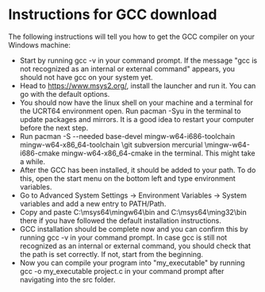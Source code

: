 # Instructions for GCC download

The following instructions will tell you how to get the GCC compiler on your Windows machine:

- Start by running gcc -v in your command prompt. If the message "gcc is not recognized as an internal or external command" appears, you should not have gcc on your system yet.
- Head to https://www.msys2.org/, install the launcher and run it. You can go with the default options.
- You should now have the linux shell on your machine and a terminal for the UCRT64 environment open. Run pacman -Syu in the terminal to update packages and mirrors. It is a good idea to restart your computer before the next step.
- Run pacman -S --needed base-devel mingw-w64-i686-toolchain mingw-w64-x86_64-toolchain \git subversion mercurial \mingw-w64-i686-cmake mingw-w64-x86_64-cmake in the terminal. This might take a while.
- After the GCC has been installed, it should be added to your path. To do this, open the start menu on the bottom left and type environment variables.
- Go to Advanced System Settings -> Environment Variables -> System variables and add a new entry to PATH/Path.
- Copy and paste C:\msys64\mingw64\bin and C:\msys64\ming32\bin there if you have followed the default installation instructions.
- GCC installation should be complete now and you can confirm this by running gcc -v in your command prompt. In case gcc is still not recognized as an internal or external command, you should check that the path is set correctly. If not, start from the beginning.
- Now you can compile your program into "my_executable" by running gcc -o my_executable project.c in your command prompt after navigating into the src folder.
